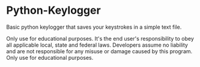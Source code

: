 # Python-Keylogger
Basic python keylogger that saves your keystrokes in a simple text file.

Only use for educational purposes. It's the end user's responsibility to obey all applicable local, state and federal laws. Developers assume no liability and are not responsible for any misuse or damage caused by this program. Only use for educational purposes.
